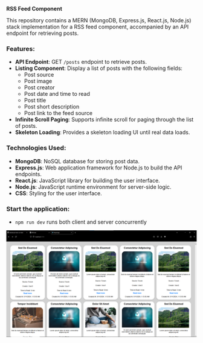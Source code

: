 **RSS Feed Component**

This repository contains a MERN (MongoDB, Express.js, React.js, Node.js) stack implementation for a RSS feed component, accompanied by an API endpoint for retrieving posts.

### Features:

- **API Endpoint**: GET `/posts` endpoint to retrieve posts.
- **Listing Component**: Display a list of posts with the following fields:
  - Post source
  - Post image
  - Post creator
  - Post date and time to read
  - Post title
  - Post short description
  - Post link to the feed source
- **Infinite Scroll Paging**: Supports infinite scroll for paging through the list of posts.
- **Skeleton Loading**: Provides a skeleton loading UI until real data loads.

### Technologies Used:

- **MongoDB**: NoSQL database for storing post data.
- **Express.js**: Web application framework for Node.js to build the API endpoints.
- **React.js**: JavaScript library for building the user interface.
- **Node.js**: JavaScript runtime environment for server-side logic.
- **CSS**: Styling for the user interface.

### Start the application:
   - `npm run dev` runs both client and server concurrently


![General Look](general-look.png)
